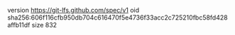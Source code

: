 version https://git-lfs.github.com/spec/v1
oid sha256:606f116cfb950db704c616470f5e4736f33acc2c725210fbc58fd428affb11df
size 832
